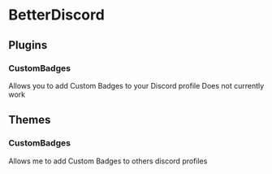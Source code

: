 # BetterDiscord
## Plugins
### CustomBadges
Allows you to add Custom Badges to your Discord profile
Does not currently work
## Themes
### CustomBadges
Allows me to add Custom Badges to others discord profiles
